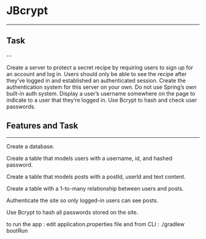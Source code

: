 # JBcrypt

---


## Task

--

Create a server to protect a secret recipe by requiring users to sign up for an account and log in. Users should only be able to see the recipe after they’ve logged in and established an authenticated session.
Create the authentication system for this server on your own. Do not use Spring’s own built-in auth system.
Display a user’s username somewhere on the page to indicate to a user that they’re logged in.
Use Bcrypt to hash and check user passwords.


## Features and Task

---

Create a database.

Create a table that models users with a username, id, and hashed password.

Create a table that models posts with a postId, userId and text content.

Create a table with a 1-to-many relationship between users and posts.

Authenticate the site so only logged-in users can see posts.

Use Bcrypt to hash all passwords stored on the site.

to run the app : 
edit application.properties file and from CLI : ./gradlew bootRun
